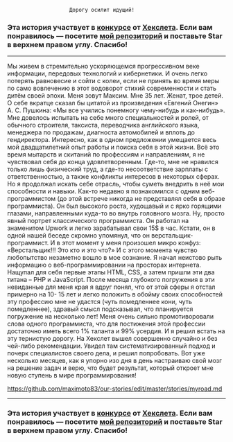 						Дорогу осилит идущий!

### Эта история участвует в [конкурсе](http://mystory.hexlet.io/) от [Хекслета](https://ru.hexlet.io/). Если вам понравилось — посетите [мой репозиторий](https://github.com/Hexlet/our-stories) и поставьте Star в верхнем правом углу. Спасибо!

---
        
Мы живем в стремительно ускоряющемся прогрессивном веке информации, передовых технологий и кибернетики. И очень легко потерять равновесие и сойти с колеи, если не принять во время меры по само вовлечению в этот водоворот  стихий современности и стать дитём своей эпохи.
 Меня зовут Максим. Мне 35 лет. Женат, трое детей. 
О себе вкратце сказал бы цитатой из произведения «Евгений Онегин» А. С. Пушкина: «Мы все учились понемногу чему-нибудь и как-нибудь». Мне довелось испытать на себе много специальностей и ролей, от обычного строителя, таксиста, переводчика английского языка, менеджера по продажам, диагноста автомобилей и вплоть до гендиректора. Интересно, как в одном предложении умещается весь мой двадцатилетний опыт работы и поиска себя в этой жизни. 
Всё это время мытарств и скитаний по профессиям и направлениям, я не чувствовал себя до конца удовлетворенным. Где-то, мне не нравился только лишь физический труд, а где-то  несоответствие зарплаты с ответственностью, а также конфликты интересов в некоторых сферах. Но я продолжал искать себе отрасль, чтобы суметь внедрить в неё мои способности и навыки. 
Как-то недавно я познакомился с одним веб-программистом (до этой встрече никогда не представлял себя в образе программиста). Он был высокого роста, худощавый и с ярко горящими глазами, направленными куда-то во внутрь головного мозга. Ну, просто явный портрет классического программиста. Он работал на знаменитом Upwork и легко зарабатывал свои 15$ в час.  Кстати, он в одной нашей беседе скромно упомянул, что он верстальщик-программист. И в этот момент у меня произошел микро конфуз: «Верстальщик!!! Это кто и это что?» И с этого момента чувство любопытство незаметно вошло в мое сознание. Я начал неистово рыть информацию о веб-программировании на просторах интернета. Нащупал для себя первые этапы HTML, CSS, а затем пришли эти два титана – PHP и JavaScript. После месяца глубокого погружения в эти невиданные для меня края я вдруг понял, что от этой сферы я отстал примерно на 10- 15 лет и легко положить в обойму своих способностей эту профессию мне не удастся (чуть помедленнее кони, чуть помедленнее), здравый смысл подсказывал, что планируется погружение на несколько лет! Меня очень сильно промотиворовали слова одного программиста, что для постижения этой профессии достаточно иметь всего 1% таланта и 99% усердия. И я решил встать на эту тернистую дорогу. 
На Хекслет вышел совершенно случайно и без чей-либо  рекомендации. Увидел там систематизированный подход и почерк специалистов своего дела, и решил попробовать. Вот уже несколько месяцев, как я упорно изо дня в день настраиваю свой мозг на решение задач и верю, что будет результат, который откроет мне новую ступень в мире программирования!



                                     





https://github.com/maximoto83/our-stories/edit/master/stories/myroad.md

---

### Эта история участвует в [конкурсе](http://mystory.hexlet.io/) от [Хекслета](https://ru.hexlet.io/). Если вам понравилось — посетите [мой репозиторий](https://github.com/Hexlet/our-stories) и поставьте Star в верхнем правом углу. Спасибо!
